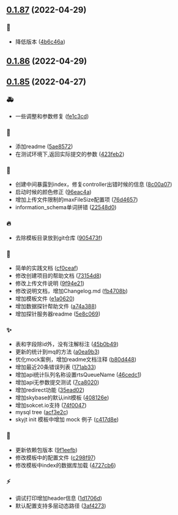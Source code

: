 ## [0.1.87](https://github.com/kongnet/skybase/compare/v0.1.86...v0.1.87) (2022-04-29)


### :wrench:

* 降低版本 ([4b6c46a](https://github.com/kongnet/skybase/commit/4b6c46ab2888898fef02384240442d260f1c211c))



## [0.1.86](https://github.com/kongnet/skybase/compare/v0.1.85...v0.1.86) (2022-04-29)




## [0.1.85](https://github.com/kongnet/skybase/compare/96eac4a81b24f033520a71fa0e64c8e2e3f926fc...v0.1.85) (2022-04-27)


### :ambulance:

* 一些调整和参数修复 ([fe1c3cd](https://github.com/kongnet/skybase/commit/fe1c3cdcd8fe9837026ac5b324b46b708e498d51))

### :art:

* 添加readme ([5ae8572](https://github.com/kongnet/skybase/commit/5ae85725b0240f80edfc7df4ecd6918c23770e56))
* 在测试环境下,返回实际提交的参数 ([423feb2](https://github.com/kongnet/skybase/commit/423feb206c8942333b222be86e1596ead316bfe9))

### :bug:

* 创建中间暴露到index，修复controller出错时候的信息 ([8c00a07](https://github.com/kongnet/skybase/commit/8c00a07f3ed6c0549ee2db84c3f42d0e542429e7))
* 启动时候的颜色修正 ([96eac4a](https://github.com/kongnet/skybase/commit/96eac4a81b24f033520a71fa0e64c8e2e3f926fc))
* 增加上传文件限制的maxFileSize配置项 ([76d4657](https://github.com/kongnet/skybase/commit/76d46577d668dc39e6d6cbd2ec170bff8a09ff6f))
* information_schema单词拼错 ([22548d0](https://github.com/kongnet/skybase/commit/22548d081cfb97882fa3c14213b69f741f4a4206))

### :fire:

* 去除模板目录放到git仓库 ([905473f](https://github.com/kongnet/skybase/commit/905473f429919302c590185157683d0e276a00f5))

### :memo:

* 简单的实践文档 ([cf0ceaf](https://github.com/kongnet/skybase/commit/cf0ceaf5f8ac61e5ef7cf1997a4935b6b0eb90de))
* 修改创建项目的帮助文档 ([73154d8](https://github.com/kongnet/skybase/commit/73154d89b33d039a45401b7ab64ccb9451f1e119))
* 修改上传文件说明 ([9f94e21](https://github.com/kongnet/skybase/commit/9f94e2100ae8e4d2bce614395b1762937d117d9d))
* 修改说明文档，增加Changelog.md ([fb4708b](https://github.com/kongnet/skybase/commit/fb4708bc445a1cde593668edf094aeefbe665543))
* 增加模板文件 ([e1a0620](https://github.com/kongnet/skybase/commit/e1a062001d3646f0ae4b0f0213cc0f01d25d4edd))
* 增加数据探针帮助文件 ([a74a388](https://github.com/kongnet/skybase/commit/a74a38856393083043b9b0373f4993dafc435011))
* 增加探针服务器readme ([5e8c069](https://github.com/kongnet/skybase/commit/5e8c0693397ea737e0413a068218add3f7600f2f))

### :sparkles:

* 表和字段除id外，没有注解标注 ([45b0b49](https://github.com/kongnet/skybase/commit/45b0b493f8d7754d13b76e11d9c5447ec07c1955))
* 更新的统计到mq的方法 ([a0ea9b3](https://github.com/kongnet/skybase/commit/a0ea9b3f8c139281f5c8ae2973cdcd4299165488))
* 优化mock案例，增加readme文档注释 ([b80d448](https://github.com/kongnet/skybase/commit/b80d448e147bacdde1d422f446514af60c781efa))
* 增加最近20条错误列表 ([171ab33](https://github.com/kongnet/skybase/commit/171ab330be6ce795e5151d9e2c27ae47a5028291))
* 增加api统计队列名称设置rtsQueueName ([46cedc1](https://github.com/kongnet/skybase/commit/46cedc19dddef9b573f27fabe96c919016184732))
* 增加api无参数提交测试 ([7ca8020](https://github.com/kongnet/skybase/commit/7ca80203772b356f0005b0dae7f238f7a800715b))
* 增加redirect功能 ([35ead02](https://github.com/kongnet/skybase/commit/35ead02d749b36b6adadfe4ce3e92ac2db1cdfa7))
* 增加skybase的默认init模板 ([408126e](https://github.com/kongnet/skybase/commit/408126e84c84852faad9d8480f30e8be94372d5b))
* 增加sokcet.io支持 ([74f0047](https://github.com/kongnet/skybase/commit/74f0047bcc9b2be393d062a0d490b4210e35619e))
* mysql tree ([acf3e2c](https://github.com/kongnet/skybase/commit/acf3e2cdfe9ff27bb047f36f1362775e64ca35ac))
* skyjt init 模板中增加 mock 例子 ([c417d8e](https://github.com/kongnet/skybase/commit/c417d8e79ef18aa72db85e8d1ffbfea330ed256d))

### :wrench:

* 更新依赖包版本 ([9f1eefb](https://github.com/kongnet/skybase/commit/9f1eefb40b2433536252428a0eac6f8053b9b1a7))
* 修改模板中的配置文件 ([c298f97](https://github.com/kongnet/skybase/commit/c298f97124f919612b36d210f1acf43b61d71719))
* 修改模板中index的数据库加载 ([4727cb6](https://github.com/kongnet/skybase/commit/4727cb60468ee5d773b67654c8d3ffb19d2fb3fa))

### :zap:

* 调试打印增加header信息 ([1d1706d](https://github.com/kongnet/skybase/commit/1d1706d3b3fdeddd27a7fd77c7e8ffe647bc90e8))
* 默认配置支持多层动态路径 ([3af4273](https://github.com/kongnet/skybase/commit/3af42730ce48087c864159ade1af043cae120fbc))



